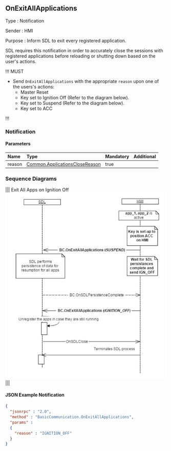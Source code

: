 ## OnExitAllApplications

Type
: Notification

Sender
: HMI

Purpose
: Inform SDL to exit every registered application.

SDL requires this notification in order to accurately close the sessions with registered applications before reloading or shutting down based on the user's actions.

!!! MUST

  * Send `OnExitAllApplications` with the appropriate `reason` upon one of the users's actions:
    * Master Reset
    * Key set to Ignition Off (Refer to the diagram below).
    * Key set to Suspend (Refer to the diagram below).
    * Key set to ACC

!!!





### Notification

#### Parameters

|Name|Type|Mandatory|Additional|
|:---|:---|:--------|:---------|
|reason|[Common.ApplicationsCloseReason](../../common/enums/index.md#applicationsclosereason)|true||

### Sequence Diagrams
|||
Exit All Apps on Ignition Off
![OnExitAllApplications](./assets/OnExitAllApps.png)
|||

#### JSON Example Notification
```json
{
  "jsonrpc" : "2.0",
  "method" : "BasicCommunication.OnExitAllApplications",
  "params" :
  {
    "reason" : "IGNITION_OFF"
  }
}
```
